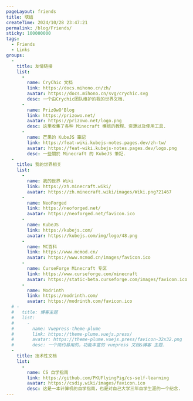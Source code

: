 ```yaml
---
pageLayout: friends
title: 联结
createTime: 2024/10/28 23:47:21
permalink: /blog/Friends/
sticky: 100000000
tags:
  - Friends
  - Links
groups:
  - 
    title: 友情链接
    list:
      -
        name: CryChic 文档
        link: https://docs.mihono.cn/zh/
        avatar: https://docs.mihono.cn/svg/crychic.svg
        desc: 一个由Crychic团队维护的我的世界文档.
      -
        name: PrizOwO'Blog
        link: https://prizowo.net/
        avatar: https://prizowo.net/logo.png
        desc: 这里收集了各种 Minecraft 模组的教程、资源以及使用工具.
      -
        name: 芒果的 KubeJS 筆記
        link: https://feat-wiki.kubejs-notes.pages.dev/zh-tw/
        avatar: https://feat-wiki.kubejs-notes.pages.dev/logo.png
        desc: 一些關於 Minecraft 的 KubeJS 筆記.
  - 
    title: 我的世界相关
    list:
      -
        name: 我的世界 Wiki
        link: https://zh.minecraft.wiki/
        avatar: https://zh.minecraft.wiki/images/Wiki.png?21467
      -
        name: NeoForged
        link: https://neoforged.net/
        avatar: https://neoforged.net/favicon.ico
      -
        name: KubeJS
        link: https://kubejs.com/
        avatar: https://kubejs.com/img/logo/48.png
      -
        name: MC百科
        link: https://www.mcmod.cn/
        avatar: https://www.mcmod.cn/images/favicon.ico
      -
        name: CurseForge Minecraft 专区
        link: https://www.curseforge.com/minecraft
        avatar: https://static-beta.curseforge.com/images/favicon.ico
      -
        name: Modrinth
        link: https://modrinth.com/
        avatar: https://modrinth.com/favicon.ico
  # - 
  #   title: 博客主题
  #   list:
  #     -
  #       name: Vuepress-theme-plume
  #       link: https://theme-plume.vuejs.press/
  #       avatar: https://theme-plume.vuejs.press/favicon-32x32.png
  #       desc: 一个简约易用的，功能丰富的 vuepress 文档&博客 主题.
  - 
    title: 技术性文档
    list:
      -
        name: CS 自学指南
        link: https://github.com/PKUFlyingPig/cs-self-learning
        avatar: https://csdiy.wiki/images/favicon.ico
        desc: 这是一本计算机的自学指南，也是对自己大学三年自学生涯的一个纪念.
---
```

